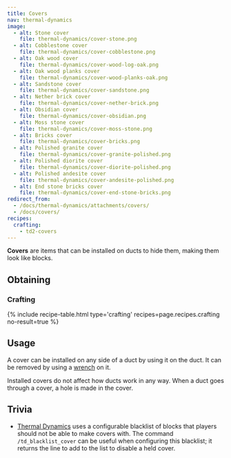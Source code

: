 ```yaml
---
title: Covers
nav: thermal-dynamics
image:
  - alt: Stone cover
    file: thermal-dynamics/cover-stone.png
  - alt: Cobblestone cover
    file: thermal-dynamics/cover-cobblestone.png
  - alt: Oak wood cover
    file: thermal-dynamics/cover-wood-log-oak.png
  - alt: Oak wood planks cover
    file: thermal-dynamics/cover-wood-planks-oak.png
  - alt: Sandstone cover
    file: thermal-dynamics/cover-sandstone.png
  - alt: Nether brick cover
    file: thermal-dynamics/cover-nether-brick.png
  - alt: Obsidian cover
    file: thermal-dynamics/cover-obsidian.png
  - alt: Moss stone cover
    file: thermal-dynamics/cover-moss-stone.png
  - alt: Bricks cover
    file: thermal-dynamics/cover-bricks.png
  - alt: Polished granite cover
    file: thermal-dynamics/cover-granite-polished.png
  - alt: Polished diorite cover
    file: thermal-dynamics/cover-diorite-polished.png
  - alt: Polished andesite cover
    file: thermal-dynamics/cover-andesite-polished.png
  - alt: End stone bricks cover
    file: thermal-dynamics/cover-end-stone-bricks.png
redirect_from:
  - /docs/thermal-dynamics/attachments/covers/
  - /docs/covers/
recipes:
  crafting:
    - td2-covers
---
```


**Covers** are items that can be installed on ducts to hide them, making them
look like blocks.


Obtaining
---------

### Crafting
{% include recipe-table.html type='crafting' recipes=page.recipes.crafting no-result=true %}


Usage
-----

A cover can be installed on any side of a duct by using it on the duct. It can
be removed by using a [wrench](/docs/wrenches/) on it.

Installed covers do not affect how ducts work in any way. When a duct goes
through a cover, a hole is made in the cover.


Trivia
------

* [Thermal Dynamics](/docs/thermal-dynamics/) uses a configurable blacklist of
  blocks that players should not be able to make covers with. The command
  `/td_blacklist_cover` can be useful when configuring this blacklist; it
  returns the line to add to the list to disable a held cover.
